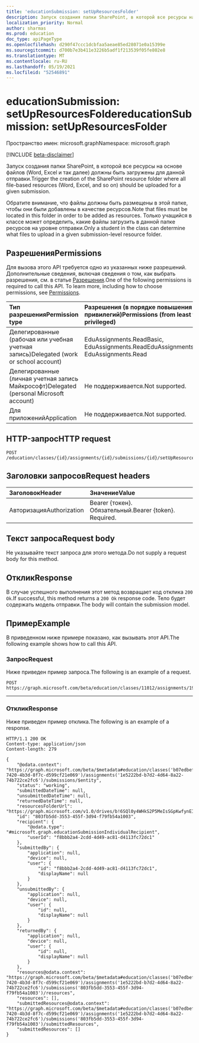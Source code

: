 ```yaml
---
title: 'educationSubmission: setUpResourcesFolder'
description: Запуск создания папки SharePoint, в которой все ресурсы на основе файлов (Word, Excel и так далее) должны быть загружены для данной отправки.
localization_priority: Normal
author: sharmas
ms.prod: education
doc_type: apiPageType
ms.openlocfilehash: d290f47ccc1dcbfaa5aeae85ed28071e0a15399e
ms.sourcegitcommit: d700b7e3b411e3226b5adf1f213539f05fe802e8
ms.translationtype: MT
ms.contentlocale: ru-RU
ms.lasthandoff: 05/19/2021
ms.locfileid: "52546891"
---
```

# <a name="educationsubmission-setupresourcesfolder"></a><span data-ttu-id="1dbc3-103">educationSubmission: setUpResourcesFolder</span><span class="sxs-lookup"><span data-stu-id="1dbc3-103">educationSubmission: setUpResourcesFolder</span></span>

<span data-ttu-id="1dbc3-104">Пространство имен: microsoft.graph</span><span class="sxs-lookup"><span data-stu-id="1dbc3-104">Namespace: microsoft.graph</span></span>

[!INCLUDE [beta-disclaimer](../../includes/beta-disclaimer.md)]

<span data-ttu-id="1dbc3-105">Запуск создания папки SharePoint, в которой все ресурсы на основе файлов (Word, Excel и так далее) должны быть загружены для данной отправки.</span><span class="sxs-lookup"><span data-stu-id="1dbc3-105">Trigger the creation of the SharePoint resource folder where all file-based resources (Word, Excel, and so on) should be uploaded for a given submission.</span></span>

<span data-ttu-id="1dbc3-106">Обратите внимание, что файлы должны быть размещены в этой папке, чтобы они были добавлены в качестве ресурсов.</span><span class="sxs-lookup"><span data-stu-id="1dbc3-106">Note that files must be located in this folder in order to be added as resources.</span></span> <span data-ttu-id="1dbc3-107">Только учащийся в классе может определить, какие файлы загрузить в данной папке ресурсов на уровне отправки.</span><span class="sxs-lookup"><span data-stu-id="1dbc3-107">Only a student in the class can determine what files to upload in a given submission-level resource folder.</span></span> 

## <a name="permissions"></a><span data-ttu-id="1dbc3-108">Разрешения</span><span class="sxs-lookup"><span data-stu-id="1dbc3-108">Permissions</span></span>
<span data-ttu-id="1dbc3-p102">Для вызова этого API требуется одно из указанных ниже разрешений. Дополнительные сведения, включая сведения о том, как выбрать разрешения, см. в статье [Разрешения](/graph/permissions-reference).</span><span class="sxs-lookup"><span data-stu-id="1dbc3-p102">One of the following permissions is required to call this API. To learn more, including how to choose permissions, see [Permissions](/graph/permissions-reference).</span></span>

|<span data-ttu-id="1dbc3-111">Тип разрешения</span><span class="sxs-lookup"><span data-stu-id="1dbc3-111">Permission type</span></span>      | <span data-ttu-id="1dbc3-112">Разрешения (в порядке повышения привилегий)</span><span class="sxs-lookup"><span data-stu-id="1dbc3-112">Permissions (from least to most privileged)</span></span>              |
|:--------------------|:---------------------------------------------------------|
|<span data-ttu-id="1dbc3-113">Делегированные (рабочая или учебная учетная запись)</span><span class="sxs-lookup"><span data-stu-id="1dbc3-113">Delegated (work or school account)</span></span> |  <span data-ttu-id="1dbc3-114">EduAssignments.ReadBasic, EduAssignments.Read</span><span class="sxs-lookup"><span data-stu-id="1dbc3-114">EduAssignments.ReadBasic, EduAssignments.Read</span></span>  |
|<span data-ttu-id="1dbc3-115">Делегированные (личная учетная запись Майкрософт)</span><span class="sxs-lookup"><span data-stu-id="1dbc3-115">Delegated (personal Microsoft account)</span></span> |  <span data-ttu-id="1dbc3-116">Не поддерживается.</span><span class="sxs-lookup"><span data-stu-id="1dbc3-116">Not supported.</span></span>  |
|<span data-ttu-id="1dbc3-117">Для приложений</span><span class="sxs-lookup"><span data-stu-id="1dbc3-117">Application</span></span> | <span data-ttu-id="1dbc3-118">Не поддерживается.</span><span class="sxs-lookup"><span data-stu-id="1dbc3-118">Not supported.</span></span> | 

## <a name="http-request"></a><span data-ttu-id="1dbc3-119">HTTP-запрос</span><span class="sxs-lookup"><span data-stu-id="1dbc3-119">HTTP request</span></span>
<!-- { "blockType": "ignored" } -->
```http
POST /education/classes/{id}/assignments/{id}/submissions/{id}/setUpResourcesFolder

```
## <a name="request-headers"></a><span data-ttu-id="1dbc3-120">Заголовки запросов</span><span class="sxs-lookup"><span data-stu-id="1dbc3-120">Request headers</span></span>
| <span data-ttu-id="1dbc3-121">Заголовок</span><span class="sxs-lookup"><span data-stu-id="1dbc3-121">Header</span></span>       | <span data-ttu-id="1dbc3-122">Значение</span><span class="sxs-lookup"><span data-stu-id="1dbc3-122">Value</span></span> |
|:---------------|:--------|
| <span data-ttu-id="1dbc3-123">Авторизация</span><span class="sxs-lookup"><span data-stu-id="1dbc3-123">Authorization</span></span>  | <span data-ttu-id="1dbc3-p103">Bearer {токен}. Обязательный.</span><span class="sxs-lookup"><span data-stu-id="1dbc3-p103">Bearer {token}. Required.</span></span>  |

## <a name="request-body"></a><span data-ttu-id="1dbc3-126">Текст запроса</span><span class="sxs-lookup"><span data-stu-id="1dbc3-126">Request body</span></span>
<span data-ttu-id="1dbc3-127">Не указывайте текст запроса для этого метода.</span><span class="sxs-lookup"><span data-stu-id="1dbc3-127">Do not supply a request body for this method.</span></span>
## <a name="response"></a><span data-ttu-id="1dbc3-128">Отклик</span><span class="sxs-lookup"><span data-stu-id="1dbc3-128">Response</span></span>
<span data-ttu-id="1dbc3-129">В случае успешного выполнения этот метод возвращает код отклика `200 Ok`.</span><span class="sxs-lookup"><span data-stu-id="1dbc3-129">If successful, this method returns a `200 Ok` response code.</span></span> <span data-ttu-id="1dbc3-130">Тело будет содержать модель отправки.</span><span class="sxs-lookup"><span data-stu-id="1dbc3-130">The body will contain the submission model.</span></span>

## <a name="example"></a><span data-ttu-id="1dbc3-131">Пример</span><span class="sxs-lookup"><span data-stu-id="1dbc3-131">Example</span></span>
<span data-ttu-id="1dbc3-132">В приведенном ниже примере показано, как вызывать этот API.</span><span class="sxs-lookup"><span data-stu-id="1dbc3-132">The following example shows how to call this API.</span></span>
### <a name="request"></a><span data-ttu-id="1dbc3-133">Запрос</span><span class="sxs-lookup"><span data-stu-id="1dbc3-133">Request</span></span>
<span data-ttu-id="1dbc3-134">Ниже приведен пример запроса.</span><span class="sxs-lookup"><span data-stu-id="1dbc3-134">The following is an example of a request.</span></span>

<!-- {
  "blockType": "request",
  "name": "educationsubmission_setupresourcesfolder"
}-->
```msgraph-interactive
POST https://graph.microsoft.com/beta/education/classes/11012/assignments/19002/submissions/20302/setUpResourcesFolder
```
---


### <a name="response"></a><span data-ttu-id="1dbc3-135">Отклик</span><span class="sxs-lookup"><span data-stu-id="1dbc3-135">Response</span></span>
<span data-ttu-id="1dbc3-136">Ниже приведен пример отклика.</span><span class="sxs-lookup"><span data-stu-id="1dbc3-136">The following is an example of a response.</span></span> 

<!-- {
  "blockType": "response",
  "truncated": true,
  "@odata.type": "microsoft.graph.educationSubmission"
} -->
```http
HTTP/1.1 200 OK
Content-type: application/json
Content-length: 279

{
    "@odata.context": "https://graph.microsoft.com/beta/$metadata#education/classes('b07edbef-7420-4b3d-8f7c-d599cf21e069')/assignments('1e5222bd-b7d2-4d64-8a22-74b722ce2fc6')/submissions/$entity",
    "status": "working",
    "submittedDateTime": null,
    "unsubmittedDateTime": null,
    "returnedDateTime": null,
    "resourcesFolderUrl": "https://graph.microsoft.com/v1.0/drives/b!6SQl0y4WHkS2P5MeIsSGpKwfynEIaD1OvPVeH4wbOp_1uyhNwJMSSpseJneB7Z4F/items/01YT2AIJRQLVYT24IWWFAJHMRRNYCB3GE2",
    "id": "803fb5dd-3553-455f-3d94-f79fb54a1003",
    "recipient": {
        "@odata.type": "#microsoft.graph.educationSubmissionIndividualRecipient",
        "userId": "f8bbb2a4-2cdd-4d49-ac81-d4113fc72dc1"
    },
    "submittedBy": {
        "application": null,
        "device": null,
        "user": {
            "id": "f8bbb2a4-2cdd-4d49-ac81-d4113fc72dc1",
            "displayName": null
        }
    },
    "unsubmittedBy": {
        "application": null,
        "device": null,
        "user": {
            "id": null,
            "displayName": null
        }
    },
    "returnedBy": {
        "application": null,
        "device": null,
        "user": {
            "id": null,
            "displayName": null
        }
    },
    "resources@odata.context": "https://graph.microsoft.com/beta/$metadata#education/classes('b07edbef-7420-4b3d-8f7c-d599cf21e069')/assignments('1e5222bd-b7d2-4d64-8a22-74b722ce2fc6')/submissions('803fb5dd-3553-455f-3d94-f79fb54a1003')/resources",
    "resources": [],
    "submittedResources@odata.context": "https://graph.microsoft.com/beta/$metadata#education/classes('b07edbef-7420-4b3d-8f7c-d599cf21e069')/assignments('1e5222bd-b7d2-4d64-8a22-74b722ce2fc6')/submissions('803fb5dd-3553-455f-3d94-f79fb54a1003')/submittedResources",
    "submittedResources": []
}
```

<!-- uuid: 8fcb5dbc-d5aa-4681-8e31-d4113fc72dc1
2021-05-12 12:00:00 UTC -->
<!--
{
  "type": "#page.annotation",
  "description": "educationSubmission: setUpResourcesFolder",
  "keywords": "",
  "section": "documentation",
  "tocPath": "",
  "suppressions": [
  ]
}
-->


